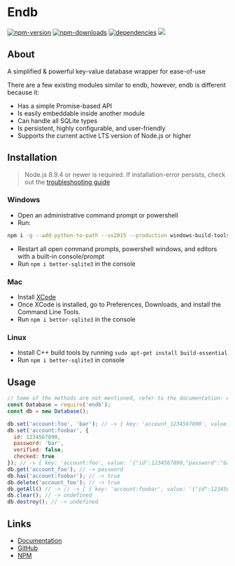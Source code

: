 # Endb

<p>
  <a href="https://www.npmjs.com/package/endb"><img src="https://img.shields.io/npm/v/endb.svg" alt="npm-version" /></a>
  <a href="https://www.npmjs.com/package/endb"><img src="https://img.shields.io/npm/dt/endb.svg" alt="npm-downloads" /></a>
  <a href="https://david-dm.org/chroventer/endb"><img src="https://img.shields.io/david/chroventer/endb.svg" alt="dependencies" /></a>
  <a href="https://github.com/chroventer/endb/stargazers"><img src="https://img.shields.io/github/stars/chroventer/endb.svg?style=social&label=Star"></a>
</p>

## About
A simplified & powerful key-value database wrapper for ease-of-use

There are a few existing modules similar to endb, however, endb is different because it:
- Has a simple Promise-based API
- Is easily embeddable inside another module
- Can handle all SQLite types
- Is persistent, highly configurable, and user-friendly
- Supports the current active LTS version of Node.js or higher

## Installation
> Node.js 8.9.4 or newer is required.
> If installation-error persists, check out the [troubleshooting guide](https://github.com/JoshuaWise/better-sqlite3/blob/master/docs/troubleshooting.md)

### Windows
- Open an administrative command prompt or powershell
- Run:
```sh
npm i -g --add-python-to-path --vs2015 --production windows-build-tools
```
- Restart all open command prompts, powershell windows, and editors with a built-in console/prompt
- Run `npm i better-sqlite3` in the console

### Mac
- Install [XCode](https://developer.apple.com/xcode)
- Once XCode is installed, go to Preferences, Downloads, and install the Command Line Tools.
- Run `npm i better-sqlite3` in the console

### Linux
- Install C++ build tools by running `sudo apt-get install build-essential`
- Run `npm i better-sqlite3` in console

## Usage
```js
// Some of the methods are not mentioned, refer to the documentation: endb.js.org
const Database = require('endb');
const db = new Database();

db.set('account:foo', 'bar'); // -> { key: 'account_1234567890', value: 'bar' }
db.set('account:foobar', {
  id: 1234567890,
  password: 'bar',
  verified: false,
  checked: true
}); // -> { key: 'account:foo', value: '{"id":1234567890,"password":"bar","verified":false,"checked":true}' }
db.get('account_foo'); // -> password
db.has('account:foobar'); // -> true
db.delete('account_foo'); // -> true
db.getAll() // -> // -> [ { key: 'account:foobar', value: '{"id":1234567890,"password":"password",verfied:false,"checked":true}' } ]
db.clear(); // -> undefined
db.destroy(); // -> undefined
```

## Links
- [Documentation](https://endb.js.org)
- [GitHub](https://github.com/chroventer/endb)
- [NPM](https://npmjs.com/endb)